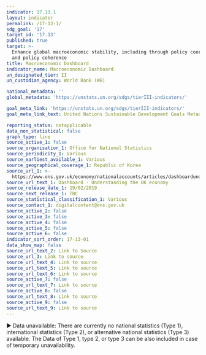 ```yaml
---
indicator: 17.13.1
layout: indicator
permalink: /17-13-1/
sdg_goal: '17'
target_id: '17.13'
published: true
target: >-
  Enhance global macroeconomic stability, including through policy coordination
  and policy coherence
title: Macroeconomic Dashboard
indicator_name: Macroeconomic Dashboard
un_designated_tier: II
un_custodian_agency: World Bank (WB)

national_metadata: ''
global_metadata: 'https://unstats.un.org/sdgs/tierIII-indicators/'

goal_meta_link: 'https://unstats.un.org/sdgs/tierIII-indicators/'
goal_meta_link_text: United Nations Sustainable Development Goals Metadata (PDF 469 KB)

reporting_status: notapplicable
data_non_statistical: false
graph_type: line
source_active_1: false
source_organisation_1: Office for National Statistics
source_periodicity_1: Various
source_earliest_available_1: Various
source_geographical_coverage_1: Republic of Korea
source_url_1: >-
  https://www.ons.gov.uk/economy/nationalaccounts/articles/dashboardunderstandingtheukeconomy/2017-02-22
source_url_text_1: Dashboard - Understanding the UK economy
source_release_date_1: 19/02/2019
source_next_release_1: TBC
source_statistical_classification_1: Various
source_contact_1: digitalcontent@ons.gov.uk
source_active_2: false
source_active_3: false
source_active_4: false
source_active_5: false
source_active_6: false
indicator_sort_order: 17-13-01
data_show_map: false
source_url_text_2: Link to Source
source_url_3: Link to source
source_url_text_4: Link to source
source_url_text_5: Link to source
source_url_text_6: Link to source
source_active_7: false
source_url_text_7: Link to source
source_active_8: false
source_url_text_8: Link to source
source_active_9: false
source_url_text_9: Link to source
---
```


▶ Data unavailable: There are currently no national statistics (Type 1), international statistics (Type 2), or alternative national statistics (Type 3) available. The Data of Type 1, type 2, or type 3 can be also included in case of temporary unavailability.
